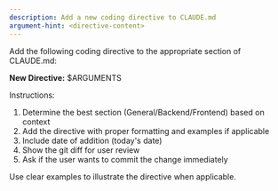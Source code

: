 ```yaml
---
description: Add a new coding directive to CLAUDE.md
argument-hint: <directive-content>
---
```


Add the following coding directive to the appropriate section of CLAUDE.md:

**New Directive:** $ARGUMENTS

Instructions:
1. Determine the best section (General/Backend/Frontend) based on context
2. Add the directive with proper formatting and examples if applicable
3. Include date of addition (today's date)
4. Show the git diff for user review
5. Ask if the user wants to commit the change immediately

Use clear examples to illustrate the directive when applicable.
